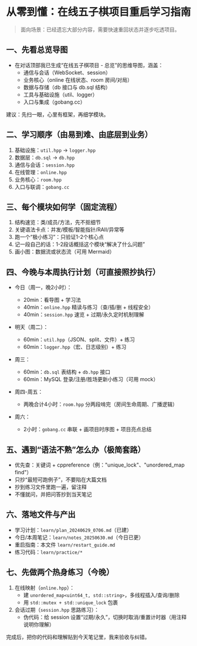 # 从零到懂：在线五子棋项目重启学习指南

> 面向场景：已经遗忘大部分内容，需要快速重回状态并逐步吃透项目。

## 一、先看总览导图
- 在对话顶部我已生成“在线五子棋项目 - 总览”的思维导图，涵盖：
  - 通信与会话（WebSocket、session）
  - 业务核心（online 在线状态、room 房间/对局）
  - 数据与存储（db 接口与 db.sql 结构）
  - 工具与基础设施（util、logger）
  - 入口与集成（gobang.cc）

建议：先扫一眼，心里有框架，再细学模块。

## 二、学习顺序（由易到难、由底层到业务）
1) 基础设施：`util.hpp` → `logger.hpp`
2) 数据层：`db.sql` → `db.hpp`
3) 通信与会话：`session.hpp`
4) 在线管理：`online.hpp`
5) 业务核心：`room.hpp`
6) 入口与联调：`gobang.cc`

## 三、每个模块如何学（固定流程）
1) 结构速览：类/成员/方法，先不抠细节
2) 关键语法卡点：并发/模板/智能指针/RAII/异常等
3) 跑一个“极小练习”：只验证1-2个核心点
4) 记一段自己的话：1-2段话概括这个模块“解决了什么问题”
5) 画小图：数据流或状态流（可用 Mermaid）

## 四、今晚与本周执行计划（可直接照抄执行）
- 今日（周一，晚2小时）：
  - 20min：看导图 + 学习法
  - 40min：`online.hpp` 精读与练习（查/插/删 + 线程安全）
  - 40min：`session.hpp` 速览 + 过期/永久定时机制理解

- 明天（周二）：
  - 60min：`util.hpp`（JSON、split、文件）+ 练习
  - 60min：`logger.hpp`（宏、日志级别）+ 练习

- 周三：
  - 60min：`db.sql` 表结构 + `db.hpp` 接口
  - 60min：MySQL 登录/注册/胜场更新小练习（可用 mock）

- 周四-周五：
  - 两晚合计4小时：`room.hpp` 分两段啃完（房间生命周期、广播逻辑）

- 周六：
  - 2小时：`gobang.cc` 串联 + 画项目时序图 + 项目亮点总结

## 五、遇到“语法不熟”怎么办（极简套路）
- 优先查：关键词 + cppreference（例："unique_lock"、"unordered_map find"）
- 只抄“最短可跑例子”，不要陷在大篇文档
- 抄到练习文件里跑一遍，留注释
- 不懂就问，并把问答抄到当天笔记

## 六、落地文件与产出
- 学习计划：`learn/plan_20240629_0706.md`（已建）
- 今日/本周笔记：`learn/notes_20250630.md`（今日已更）
- 重启指南：本文件 `learn/restart_guide.md`
- 练习代码：`learn/practice/*`

## 七、先做两个热身练习（今晚）
1) 在线映射（`online.hpp`）：
   - 建 `unordered_map<uint64_t, std::string>`，多线程插入/查询/删除
   - 用 `std::mutex + std::unique_lock` 包裹
2) 会话过期（`session.hpp` 思路练习）：
   - 伪代码：给 session 设置“过期/永久”，切换时取消/重置计时器（用注释说明你理解）

完成后，把你的代码和理解贴到今天笔记里，我来验收与纠错。
